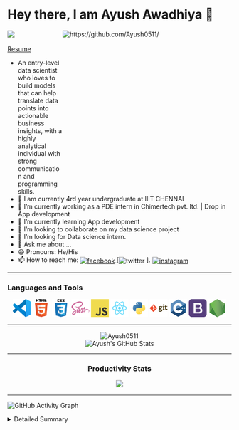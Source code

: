 <h1>Hey there, I am Ayush Awadhiya 👋</h1>

<img align="right" alt="https://github.com/Ayush0511/" src="https://github-readme-stats.vercel.app/api/top-langs/?username=Ayush0511&langs_count=8&show_icons=true&theme=radical" width="380" height="350" />

![](https://komarev.com/ghpvc/?username=your-github-Ayush0511)
<br />

[Resume](https://drive.google.com/file/d/1ElopkW55277sujEv4EIFpLifmsCSWIpH/view?usp=sharing)  
- An entry-level data scientist who loves to build models that can help translate data points into actionable business insights, with a highly analytical individual with strong communication and programming skills.
- 🏫 I am currently 4rd year undergraduate at IIIT CHENNAI
- 🔭 I’m currently working as a PDE intern in Chimertech pvt. ltd. | Drop in App development 
- 🌱 I’m currently learning App development
- 👯 I’m looking to collaborate on my data science project
- 🤔 I’m looking for Data science intern.
- 💬 Ask me about ...
- 😄 Pronouns: He/His
- 📫 How to reach me: 
 [<img align="center" src="https://cdn.worldvectorlogo.com/logos/linkedin-icon.svg" width="30px" alt="facebook"/> ](www.linkedin.com/in/ayush0511)
[<img align="center" src="https://cdn.worldvectorlogo.com/logos/twitter-6.svg" width="30px" alt="twitter"/> ].
[<img align="center" src="https://cdn.worldvectorlogo.com/logos/instagram-2-1.svg" width="30px" alt="instagram"/> ](https://www.instagram.com/aayu_0511/)

<hr />

### Languages and Tools

<div align="center">
<img  alt="Visual Studio Code" width="40px" src="https://raw.githubusercontent.com/github/explore/80688e429a7d4ef2fca1e82350fe8e3517d3494d/topics/visual-studio-code/visual-studio-code.png" />
<img  alt="HTML5" width="40px" src="https://raw.githubusercontent.com/github/explore/80688e429a7d4ef2fca1e82350fe8e3517d3494d/topics/html/html.png" />
<img  alt="CSS3" width="40px" src="https://raw.githubusercontent.com/github/explore/80688e429a7d4ef2fca1e82350fe8e3517d3494d/topics/css/css.png" />
<img  alt="Sass" width="40px" src="https://raw.githubusercontent.com/github/explore/80688e429a7d4ef2fca1e82350fe8e3517d3494d/topics/sass/sass.png" />
<img  alt="JavaScript" width="40px" src="https://raw.githubusercontent.com/github/explore/80688e429a7d4ef2fca1e82350fe8e3517d3494d/topics/javascript/javascript.png" />
<img  alt="monokai" width="40px" src="https://raw.githubusercontent.com/github/explore/80688e429a7d4ef2fca1e82350fe8e3517d3494d/topics/react/react.png" />
<img  alt="python" width="40px" src="https://raw.githubusercontent.com/github/explore/80688e429a7d4ef2fca1e82350fe8e3517d3494d/topics/python/python.png" />
<img  alt="Git" width="40px" src="https://raw.githubusercontent.com/github/explore/80688e429a7d4ef2fca1e82350fe8e3517d3494d/topics/git/git.png" />
<img  alt="C++" width="40px" src="https://raw.githubusercontent.com/github/explore/80688e429a7d4ef2fca1e82350fe8e3517d3494d/topics/cpp/cpp.png" />
<img  alt="bootstrap" width="40px" src="https://raw.githubusercontent.com/github/explore/80688e429a7d4ef2fca1e82350fe8e3517d3494d/topics/bootstrap/bootstrap.png" />
<img  alt="node.js" width="40px" src="https://raw.githubusercontent.com/github/explore/80688e429a7d4ef2fca1e82350fe8e3517d3494d/topics/nodejs/nodejs.png" />
<br /> 
</div>

<hr/>
<div align="center">

<img align="center" src="https://github-readme-streak-stats.herokuapp.com/?user=Ayush0511&theme=radical&fire=DD2727" alt="Ayush0511" />
<br/>
 <img  alt="Ayush's GitHub Stats" src="https://github-readme-stats.vercel.app/api?username=Ayush0511&show_icons=true&theme=radical&fire=DD2727" />

</div>
<div align="center">
 <hr/>
 
### Productivity Stats

![](https://github-profile-summary-cards.vercel.app/api/cards/profile-details?username=Ayush0511&theme=monokai)

</div>
 <hr/>
 
![GitHub Activity Graph](https://activity-graph.herokuapp.com/graph?username=Ayush0511&theme=redical&count_private=true)  

<details>
<summary>Detailed Summary</summary>
<br>
    
![Metrics](https://metrics.lecoq.io/Ayush0511?template=classic&activity=1&followup=1&languages=1&lines=1&people=1&activity.limit=5&activity.days=14&activity.filter=all&activity.visibility=all&activity.timestamps=false&languages.colors=github&languages.threshold=0%25&people.limit=28&people.size=28&people.types=followers%2C%20following&people.identicons=false&people.shuffle=false&config.timezone=Asia%2FCalcutta&config.twemoji=true)
    
</details>
